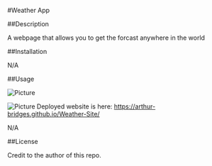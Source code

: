 #Weather App

##Description

A webpage that allows you to get the forcast anywhere in the world

##Installation

N/A

##Usage

![Picture](<Screenshot 2023-10-03 at 3.50.56 AM-1.png>)

![Picture](<Screenshot 2023-10-03 at 4.07.45 AM.png>)
Deployed website is here: https://arthur-bridges.github.io/Weather-Site/


N/A

##License 

Credit to the author of this repo.
